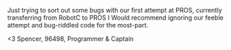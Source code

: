 Just trying to sort out some bugs with our first attempt at PROS, currently transferring from RobotC to PROS
I Would recommend ignoring our feeble attempt and bug-riddled code for the most-part.

<3 Spencer, 96498, Programmer & Captain
